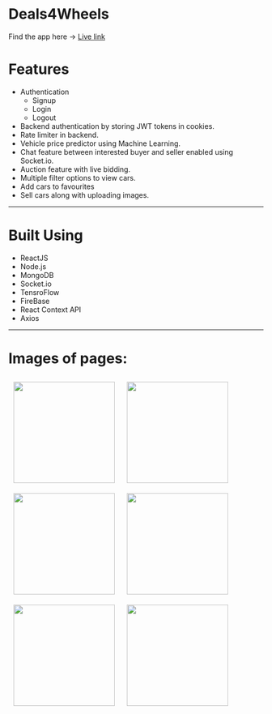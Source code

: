# Deals4Wheels

Find the app here -> <a href="https://deals4wheels-dxzg.onrender.com/">Live link</a>

# Features
* Authentication
    * Signup
    * Login
    * Logout
* Backend authentication by storing JWT tokens in cookies.
* Rate limiter in backend.
* Vehicle price predictor using Machine Learning.
* Chat feature between interested buyer and seller enabled using Socket.io.
* Auction feature with live bidding.
* Multiple filter options to view cars.
* Add cars to favourites
* Sell cars along with uploading images.

***

# Built Using
* ReactJS
* Node.js
* MongoDB
* Socket.io
* TensroFlow
* FireBase
* React Context API
* Axios

***

# Images of pages:

<img align="center" src="https://res.cloudinary.com/dstxl4pzw/image/upload/v1721574021/i1_nt10rd.png" height="200" style="margin: 10px;"/>
<img align="center" src="https://res.cloudinary.com/dstxl4pzw/image/upload/v1721574079/i2_czx8ix.png" height="200" style="margin: 10px;"/>
<img align="center" src="https://res.cloudinary.com/dstxl4pzw/image/upload/v1721574125/i3_e7uk8t.png" height="200" style="margin: 10px;"/>
<img align="center" src="https://res.cloudinary.com/dstxl4pzw/image/upload/v1721574188/i4_rm1bre.png" height="200" style="margin: 10px;"/>
<img align="center" src="https://res.cloudinary.com/dstxl4pzw/image/upload/v1721574249/i5_vppadw.png" height="200" style="margin: 10px;"/>
<img align="center" src="https://res.cloudinary.com/dstxl4pzw/image/upload/v1721574373/i6_pp8u0p.png" height="200" style="margin: 10px;"/>